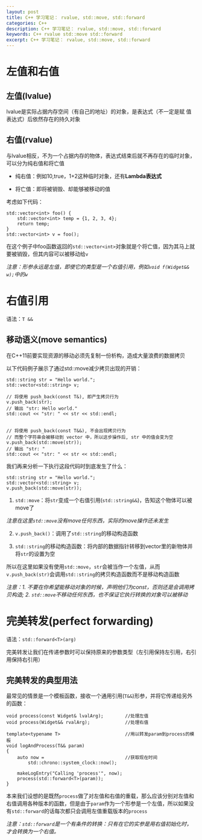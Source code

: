 ```yaml
---
layout: post
title: C++ 学习笔记： rvalue, std::move, std::forward
categories: C++
description: C++ 学习笔记： rvalue, std::move, std::forward
keywords: C++ rvalue std::move std::forward
excerpt: C++ 学习笔记： rvalue, std::move, std::forward
---
```


# 左值和右值

## 左值(lvalue)

lvalue是实际占据内存空间（有自己的地址）的对象，是表达式（不一定是赋
值表达式）后依然存在的持久对象

## 右值(rvalue)

与lvalue相反，不为一个占据内存的物体，表达式结束后就不再存在的临时对象，可以分为纯右值和将亡值

* 纯右值：例如10,true，1+2这种临时对象，还有**Lambda表达式**

* 将亡值：即将被销毁、却能够被移动的值

考虑如下代码：
```
std::vector<int> foo() {
    std::vector<int> temp = {1, 2, 3, 4};
    return temp;
}
std::vector<int> v = foo();
```

在这个例子中foo函数返回的`std::vector<int>`对象就是个将亡值，因为其马上就要被销毁，但其内容可以被移动给`v`

*注意：形参永远是左值，即使它的类型是一个右值引用，例如`void f(Widget&& w);`中的`w`*

# 右值引用
语法：`T &&`

## 移动语义(move semantics)
在C++11前要实现资源的移动必须先复制一份析构，造成大量浪费的数据拷贝

以下代码例子展示了通过std::move减少拷贝出现的开销：
```
std::string str = "Hello world.";
std::vector<std::string> v;

// 将使用 push_back(const T&), 即产生拷贝行为
v.push_back(str);
// 输出 "str: Hello world."
std::cout << "str: " << str << std::endl;


// 将使用 push_back(const T&&), 不会出现拷贝行为
// 而整个字符串会被移动到 vector 中，所以这步操作后, str 中的值会变为空
v.push_back(std::move(str));
// 输出 "str: "
std::cout << "str: " << str << std::endl;
```

我们再来分析一下执行这段代码时到底发生了什么：
```
std::string str = "Hello world.";
std::vector<std::string> v;
v.push_back(std::move(str));
```

1. `std::move`：将`str`变成一个右值引用(`std::string&&`)，告知这个物体可以被move了

*注意在这里`std::move`没有move任何东西，实际的move操作还未发生*

2. `v.push_back()`：调用了`std::string`的移动构造函数

3. `std::string`的移动构造函数：将内部的数据指针转移到vector里的新物体并将`str`的设置为空

所以在这里如果没有使用`std::move`，`str`会被当作一个左值，从而`v.push_back(str)`会调用`std::string`的拷贝构造函数而不是移动构造函数

*注意：1. 不要在你希望能移动对象的时候，声明他们为const，否则还是会调用拷贝构造; 2. `std::move`不移动任何东西，也不保证它执行转换的对象可以被移动*

# 完美转发(perfect forwarding)
语法：`std::forward<T>(arg)`

完美转发让我们在传递参数时可以保持原来的参数类型（左引用保持左引用，右引用保持右引用）

## 完美转发的典型用法
最常见的情景是一个模板函数，接收一个通用引用(`T&&`)形参，并将它传递给另外的函数：
```
void process(const Widget& lvalArg);        //处理左值
void process(Widget&& rvalArg);             //处理右值

template<typename T>                        //用以转发param到process的模板
void logAndProcess(T&& param)
{
    auto now =                              //获取现在时间
        std::chrono::system_clock::now();
    
    makeLogEntry("Calling 'process'", now);
    process(std::forward<T>(param));
}
```
本来我们设想的是既然`process`做了对左值和右值的重载，那么应该分别对左值和右值调用各种版本的函数，但是由于`param`作为一个形参是一个左值，所以如果没有`std::forward`的话每次都只会调用左值重载版本的`process`

*注意：`std::forward`是一个有条件的转换：只有在它的实参是用右值初始化时，才会转换为一个右值。*